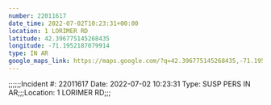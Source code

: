 ```yaml
---
number: 22011617
date_time: 2022-07-02T10:23:31+00:00
location: 1 LORIMER RD
latitude: 42.396775145268435
longitude: -71.1952187079914
type: IN AR
google_maps_link: https://maps.google.com/?q=42.396775145268435,-71.1952187079914
---
```


;;;;;;Incident #: 22011617   Date: 2022-07-02 10:23:31   Type: SUSP PERS IN AR;;;Location: 1 LORIMER RD;;;
